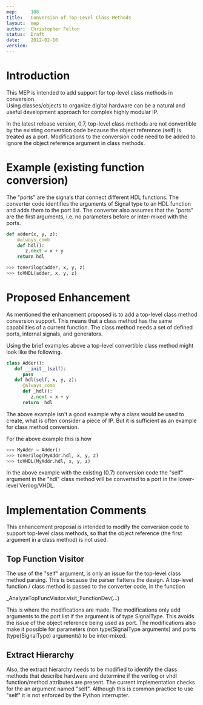 ```yaml
---
mep:     108
title:   Conversion of Top-Level Class Methods
layout:  mep
author:  Christopher Felton
status:  Draft
date:    2012-02-10
version: 
---
```


Introduction
============
This MEP is intended to add support for top-level class methods in conversion.  
Using classes/objects to organize digital hardware can be a natural
and useful development approach for complex highly modular IP.  

In the latest release version, 0.7, top-level class methods are not convertible
by the existing conversion code because the object reference (self) is treated
as a port.  Modifications to the conversion code need to be added
to ignore the object reference argument in class methods.

Example (existing function conversion)
======================================
The "ports" are the signals that connect different HDL functions.
The converter code identifies the arguments of Signal type to an 
HDL function and adds them to the port list.  The
converter also assumes that the "ports" are the first arguments, i.e. no
parameters before or inter-mixed with the ports.

```python
def adder(x, y, z):
    @always_comb
    def hdl():
       z.next = x + y
    return hdl
```

```python
>>> toVerilog(adder, x, y, z)
>>> toVHDL(adder, x, y, z)
```

Proposed Enhancement
====================
As mentioned the enhancement proposed is to add a top-level class method 
conversion support.  This means that a class 
method has the same capabilities of a current function.  The 
class method needs a set of defined ports, internal signals, 
and generators.

Using the brief examples above a top-level convertible class method might 
look like the following.

```python
class Adder():
   def __init__(self):
      pass
   def hdl(self, x, y, z):
      @always_comb
      def _hdl():
         z.next = x + y
      return _hdl
```
       
The above example isn't a good example why a class would be used
to create, what is often consider a piece of IP.  But it is 
sufficient as an example for class method conversion.

For the above example this is how 

```python
>>> MyAddr = Adder()
>>> toVerilog(MyAddr.hdl, x, y, z)
>>> toVHDL(MyAddr.hdl, x, y, z)
```
   
In the above example with the existing (0.7) conversion code the
"self" argument in the "hdl" class method will be converted to a 
port in the lower-level Verilog/VHDL.

Implementation Comments
=======================
This enhancement proposal is intended to modify the conversion code to support
top-level class methods, so that the object reference (the first argument in a class 
method) is not used.  

Top Function Visitor
--------------------
The use of the "self" argument, is only an issue for the top-level 
class method parsing.  This is because the parser flattens the 
design.  A top-level function / class method is passed to 
the converter code, in the function

   _AnalyzeTopFuncVisitor.visit_FunctionDev(...)

This is where the modifications are made.  The 
modifications only add arguments to the port list if the argument
is of type SignalType.  This avoids the issue of the object reference
being used as port.  The modifications also make it possible for 
parameters (non type(SignalType arguments) and ports (type(SignalType) 
arguments) to be inter-mixed.

Extract Hierarchy
-----------------
Also, the extract hierarchy needs to be modified to identify the class methods
that describe hardware and determine if the verilog or vhdl function/method 
attributes are present.  The current implementation checks for the an 
argument named "self".  Although this is common practice to use "self" it
is not enforced by the Python interrupter.
